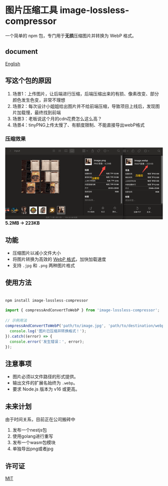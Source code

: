 # 图片压缩工具 image-lossless-compressor

一个简单的 npm 包，专门用于**无损**压缩图片并转换为 WebP 格式。

## document

[English](/docs/english.md)

## 写这个包的原因

1. 场景1：上传图片，让后端进行压缩，后端压缩出来的有损、像素改变、部分颜色发生色变，非常不理想
2. 场景2：每次设计小姐姐给出图片并不给前端压缩，导致项目上线后，发现图片加载慢，最终找到前端
3. 场景3：老板说这个月的cdn花费怎么这么高？
4. 场景4：tinyPNG上传太慢了、有额度限制、不能直接导出webP格式

### 压缩效果

![Alt text](/imgs/result.png)
**5.2MB -> 223KB**

## 功能

- 压缩图片以减小文件大小
- 将图片转换为高效的 [WebP 格式](https://developers.google.com/speed/webp)，加快加载速度
- 支持 `.jpg` 和 `.png` 两种图片格式

## 使用方法

```js

npm install image-lossless-compressor

```

```javascript
import { compressAndConvertToWebP } from 'image-lossless-compressor';

// 示例用法
compressAndConvertToWebP('path/to/image.jpg', 'path/to/destination/webp').then(() => {
  console.log('图片已压缩并转换格式！');
}).catch((error) => {
  console.error('发生错误：', error);
});
```

## 注意事项

- 图片必须以文件路径的形式提供。
- 输出文件的扩展名始终为 `.webp`。
- 要求 Node.js 版本为 v16 或更高。

## 未来计划

由于时间关系，目前正在公司搬砖中

1. 发布一个nestjs包
2. 使用golang进行重写
3. 发布一个wasm包模块
4. 单独导出png或者jpg

## 许可证

[MIT](https://opensource.org/licenses/MIT)